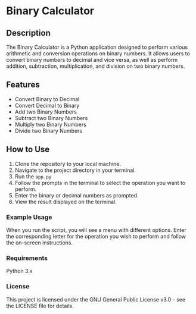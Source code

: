 # Binary Calculator

## Description

The Binary Calculator is a Python application designed to perform various arithmetic and conversion operations on binary numbers. It allows users to convert binary numbers to decimal and vice versa, as well as perform addition, subtraction, multiplication, and division on two binary numbers.

## Features

- Convert Binary to Decimal
- Convert Decimal to Binary
- Add two Binary Numbers
- Subtract two Binary Numbers
- Multiply two Binary Numbers
- Divide two Binary Numbers

## How to Use

1. Clone the repository to your local machine.
2. Navigate to the project directory in your terminal.
3. Run the `app.py`
4. Follow the prompts in the terminal to select the operation you want to perform.
5. Enter the binary or decimal numbers as prompted.
6. View the result displayed on the terminal.

### Example Usage

When you run the script, you will see a menu with different options. Enter the corresponding letter for the operation you wish to perform and follow the on-screen instructions.

### Requirements
Python 3.x

### License
This project is licensed under the GNU General Public License v3.0 - see the LICENSE file for details.
